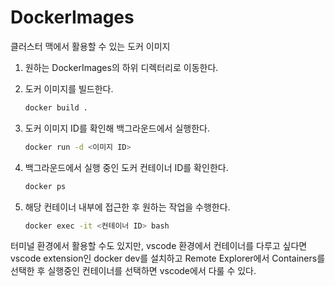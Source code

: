 # DockerImages

클러스터 맥에서 활용할 수 있는 도커 이미지   

1. 원하는 DockerImages의 하위 디렉터리로 이동한다.   

2. 도커 이미지를 빌드한다.

	```bash
	docker build .
	```

3. 도커 이미지 ID를 확인해 백그라운드에서 실행한다.

	```bash
	docker run -d <이미지 ID>
	```

4. 백그라운드에서 실행 중인 도커 컨테이너 ID를 확인한다.
	```bash
	docker ps
	```

5. 해당 컨테이너 내부에 접근한 후 원하는 작업을 수행한다.

	```bash
	docker exec -it <컨테이너 ID> bash
	```

터미널 환경에서 활용할 수도 있지만, vscode 환경에서 컨테이너를 다루고 싶다면 vscode extension인 docker dev를 설치하고 Remote Explorer에서 Containers를 선택한 후 실행중인 컨테이너를 선택하면 vscode에서 다룰 수 있다.